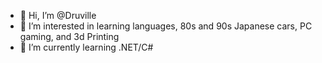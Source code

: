 - 👋 Hi, I’m @Druville
- 👀 I’m interested in learning languages, 80s and 90s Japanese cars, PC gaming, and 3d Printing
- 🌱 I’m currently learning .NET/C#


<!---
Druville/Druville is a ✨ special ✨ repository because its `README.md` (this file) appears on your GitHub profile.
You can click the Preview link to take a look at your changes.
--->
